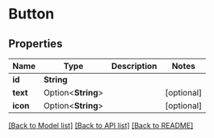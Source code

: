 # Button

## Properties

Name | Type | Description | Notes
------------ | ------------- | ------------- | -------------
**id** | **String** |  | 
**text** | Option<**String**> |  | [optional]
**icon** | Option<**String**> |  | [optional]

[[Back to Model list]](../README.md#documentation-for-models) [[Back to API list]](../README.md#documentation-for-api-endpoints) [[Back to README]](../README.md)


